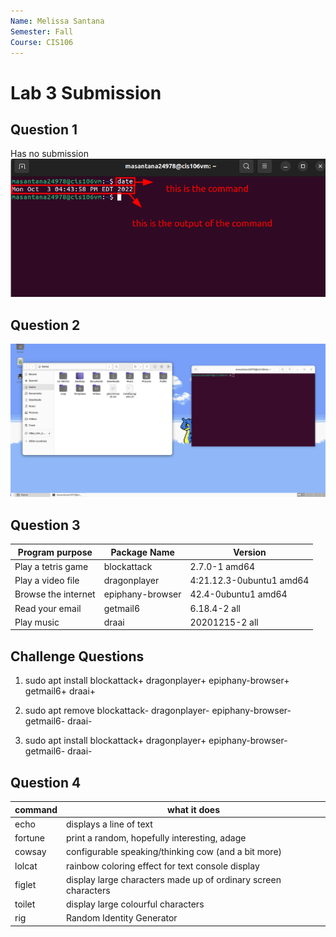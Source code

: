 ```yaml
---
Name: Melissa Santana
Semester: Fall
Course: CIS106
---
```


# Lab 3 Submission

## Question 1
Has no submission
![date](date-command.png)

## Question 2

![q2](q2.png)

## Question 3

| Program purpose     | Package Name     | Version                  |
| ------------------- | ---------------- | ------------------------ |
| Play a tetris game  | blockattack      | 2.7.0-1 amd64            |
| Play a video file   | dragonplayer     | 4:21.12.3-0ubuntu1 amd64 |
| Browse the internet | epiphany-browser | 42.4-0ubuntu1 amd64      |
| Read your email     | getmail6         | 6.18.4-2 all             |
| Play music          | draai            | 20201215-2 all           |

## Challenge Questions

1. sudo apt install blockattack+ dragonplayer+ epiphany-browser+ getmail6+ draai+
   
2. sudo apt remove blockattack- dragonplayer- epiphany-browser- getmail6- draai-
   
3. sudo apt install blockattack+ dragonplayer+ epiphany-browser- getmail6- draai-

## Question 4

| command | what it does                                                   |
| ------- | -------------------------------------------------------------- |
| echo    | displays a line of text                                        |
| fortune | print a random, hopefully interesting, adage                   |
| cowsay  | configurable speaking/thinking cow (and a bit more)            |
| lolcat  | rainbow coloring effect for text console display               |
| figlet  | display large characters made up of ordinary screen characters |
| toilet  | display large colourful characters                             |
| rig     | Random Identity Generator                                      |